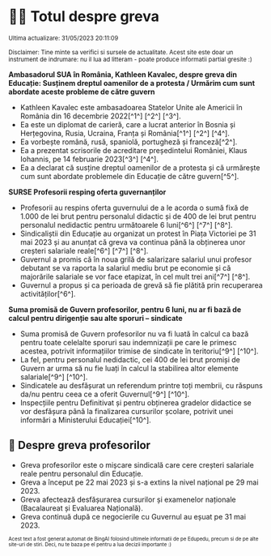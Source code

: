 # 👩‍🏫 Totul despre greva
<sub>Ultima actualizare: 31/05/2023 20:11:09</sub>

<sub>Disclaimer: Tine minte sa verifici si sursele de actualitate. Acest site este doar un instrument de indrumare: nu il lua ad litteram - poate produce informatii partial gresite :)</sub>

**Ambasadorul SUA în România, Kathleen Kavalec, despre greva din Educație: Susținem dreptul oamenilor de a protesta / Urmărim cum sunt abordate aceste probleme de către guvern**
- Kathleen Kavalec este ambasadoarea Statelor Unite ale Americii în România din 16 decembrie 2022[^1^] [^2^] [^3^].
- Ea este un diplomat de carieră, care a lucrat anterior în Bosnia și Herțegovina, Rusia, Ucraina, Franța și România[^1^] [^2^] [^4^].
- Ea vorbește română, rusă, spaniolă, portugheză și franceză[^2^].
- Ea a prezentat scrisorile de acreditare președintelui României, Klaus Iohannis, pe 14 februarie 2023[^3^] [^4^].
- Ea a declarat că susține dreptul oamenilor de a protesta și că urmărește cum sunt abordate problemele din Educație de către guvern[^5^].

**SURSE Profesorii resping oferta guvernanților**
- Profesorii au respins oferta guvernului de a le acorda o sumă fixă de 1.000 de lei brut pentru personalul didactic și de 400 de lei brut pentru personalul nedidactic pentru următoarele 6 luni[^6^] [^7^] [^8^].
- Sindicaliștii din Educație au organizat un protest în Piața Victoriei pe 31 mai 2023 și au anunțat că greva va continua până la obținerea unor creșteri salariale reale[^6^] [^7^] [^8^].
- Guvernul a promis că în noua grilă de salarizare salariul unui profesor debutant se va raporta la salariul mediu brut pe economie și că majorările salariale se vor face etapizat, în cel mult trei ani[^7^] [^8^].
- Guvernul a propus și ca perioada de grevă să fie plătită prin recuperarea activităților[^6^].

**Suma promisă de Guvern profesorilor, pentru 6 luni, nu ar fi bază de calcul pentru dirigenție sau alte sporuri – sindicate**
- Suma promisă de Guvern profesorilor nu va fi luată în calcul ca bază pentru toate celelalte sporuri sau indemnizații pe care le primesc acestea, potrivit informațiilor trimise de sindicate în teritoriu[^9^] [^10^].
- La fel, pentru personalul nedidactic, cei 400 de lei brut promiși de Guvern ar urma să nu fie luați în calcul la stabilirea altor elemente salariale[^9^] [^10^].
- Sindicatele au desfășurat un referendum printre toți membrii, cu răspuns da/nu pentru ceea ce a oferit Guvernul[^9^] [^10^].
- Inspecțiile pentru Definitivat și pentru obținerea gradelor didactice se vor desfășura până la finalizarea cursurilor școlare, potrivit unei informări a Ministerului Educației[^10^].

## 🏫 Despre greva profesorilor
- Greva profesorilor este o mișcare sindicală care cere creșteri salariale reale pentru personalul din Educație.
- Greva a început pe 22 mai 2023 și s-a extins la nivel național pe 29 mai 2023.
- Greva afectează desfășurarea cursurilor și examenelor naționale (Bacalaureat și Evaluarea Națională).
- Greva continuă după ce negocierile cu Guvernul au eșuat pe 31 mai 2023.


<sub><sub>Acest text a fost generat automat de BingAI folosind ultimele informatii de pe Edupedu, precum si de pe alte site-uri de stiri. Deci, nu te baza pe el pentru a lua decizii importante :)</sub></sub>
